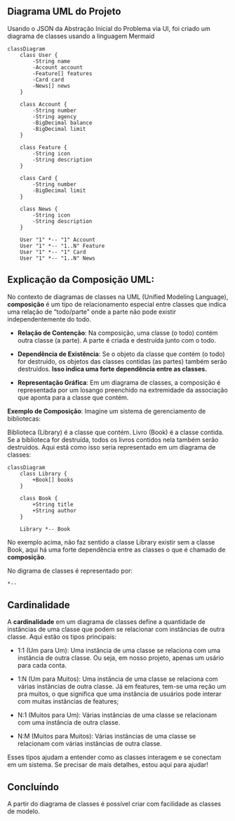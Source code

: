 ## Diagrama UML do Projeto
Usando o JSON da Abstração Inicial do Problema via UI, foi criado um diagrama de classes usando a linguagem Mermaid

```mermaid
classDiagram
    class User {
        -String name
        -Account account
        -Feature[] features
        -Card card
        -News[] news
    }

    class Account {
        -String number
        -String agency
        -BigDecimal balance
        -BigDecimal limit
    }

    class Feature {
        -String icon
        -String description
    }

    class Card {
        -String number
        -BigDecimal limit
    }

    class News {
        -String icon
        -String description
    }

    User "1" *-- "1" Account
    User "1" *-- "1..N" Feature
    User "1" *-- "1" Card
    User "1" *-- "1..N" News

```

## Explicação da Composição UML:

No contexto de diagramas de classes na UML (Unified Modeling Language), **composição** é um tipo de relacionamento especial entre classes que indica uma relação de “todo/parte” onde a parte não pode existir independentemente do todo.

* **Relação de Contenção**: Na composição, uma classe (o todo) contém outra classe (a parte). A parte é criada e destruída junto com o todo.
* **Dependência de Existência**: Se o objeto da classe que contém (o todo) for destruído, os objetos das classes contidas (as partes) também serão destruídos. **Isso indica uma forte dependência entre as classes.**

* **Representação Gráfica**: Em um diagrama de classes, a composição é representada por um losango preenchido na extremidade da associação que aponta para a classe que contém.

**Exemplo de Composição**: Imagine um sistema de gerenciamento de bibliotecas:

Biblioteca (Library) é a classe que contém.
Livro (Book) é a classe contida.
Se a biblioteca for destruída, todos os livros contidos nela também serão destruídos. Aqui está como isso seria representado em um diagrama de classes:

```mermaid
classDiagram
    class Library {
        +Book[] books
    }

    class Book {
        +String title
        +String author
    }

    Library *-- Book
```

No exemplo acima, não faz sentido a classe Library existir sem a classe Book, aqui há uma forte dependência entre as classes o que é chamado de **composição**.

No digrama de classes é representado por:
```
*--
```
## Cardinalidade
A **cardinalidade** em um diagrama de classes define a quantidade de instâncias de uma classe que podem se relacionar com instâncias de outra classe. Aqui estão os tipos principais:

* 1:1 (Um para Um): Uma instância de uma classe se relaciona com uma instância de outra classe. Ou seja, em nosso projeto, apenas um usário para cada conta.

* 1:N (Um para Muitos): Uma instância de uma classe se relaciona com várias instâncias de outra classe. Já em features, tem-se uma reção um pra muitos, o que significa que uma instância de usuários pode interar com muitas instâncias de features;

* N:1 (Muitos para Um): Várias instâncias de uma classe se relacionam com uma instância de outra classe.

* N:M (Muitos para Muitos): Várias instâncias de uma classe se relacionam com várias instâncias de outra classe.

Esses tipos ajudam a entender como as classes interagem e se conectam em um sistema. Se precisar de mais detalhes, estou aqui para ajudar!

## Concluíndo
A partir do diagrama de classes é possível criar com facilidade as classes de modelo.